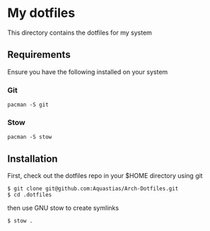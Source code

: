# My dotfiles

This directory contains the dotfiles for my system

## Requirements

Ensure you have the following installed on your system

### Git

```
pacman -S git
```

### Stow

```
pacman -S stow
```

## Installation

First, check out the dotfiles repo in your $HOME directory using git

```
$ git clone git@github.com:Aquastias/Arch-Dotfiles.git
$ cd .dotfiles
```

then use GNU stow to create symlinks

```
$ stow .
```
